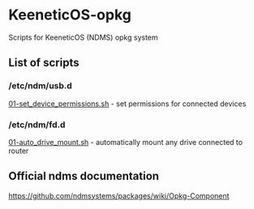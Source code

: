 # KeeneticOS-opkg

Scripts for KeeneticOS (NDMS) opkg system

## List of scripts

### /etc/ndm/usb.d
[01-set_device_permissions.sh](../blob/main/etc/ndm/usb.d/01-set_device_permissions.sh) - set permissions for connected devices

### /etc/ndm/fd.d
[01-auto_drive_mount.sh](../blob/main/etc/ndm/fs.d/01-auto_drive_mount.sh) - automatically mount any drive connected to router

## Official ndms documentation 
https://github.com/ndmsystems/packages/wiki/Opkg-Component
